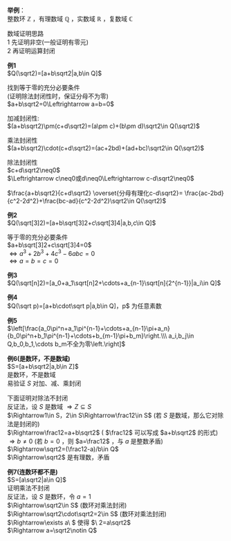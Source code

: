 **举例**：  
整数环 $\mathbb Z$ ，有理数域 $\mathbb Q$ ，实数域 $\mathbb R$ ，复数域 $\mathbb C$   
  
数域证明思路  
1 先证明非空(一般证明有零元)  
2 再证明运算封闭  
  
**例1**  
 $Q(\sqrt2)=[a+b\sqrt2|a,b\in Q]$   
  
找到等于零的充分必要条件  
(证明除法封闭性时，保证分母不为零)  
 $a+b\sqrt2=0\Leftrightarrow a=b=0$   
  
加减封闭性:  
 $(a+b\sqrt2)\pm(c+d\sqrt2)=(a\pm c)+(b\pm d)\sqrt2\in Q(\sqrt2)$   
  
乘法封闭性  
 $(a+b\sqrt2)\cdot(c+d\sqrt2)=(ac+2bd)+(ad+bc)\sqrt2\in Q(\sqrt2)$   
  
除法封闭性  
 $c+d\sqrt2\neq0$   
 $\Leftrightarrow c\neq0或d\neq0\Leftrightarrow c-d\sqrt2\neq0$   
  
 $\frac{a+b\sqrt2}{c+d\sqrt2}  
\overset{分母有理化c-d\sqrt2}=  
\frac{ac-2bd}{c^2-2d^2}+\frac{bc-ad}{c^2-2d^2}\sqrt2\in Q(\sqrt2)$   
  
**例2**  
 $Q(\sqrt[3]2)=[a+b\sqrt[3]2+c\sqrt[3]4|a,b,c\in Q]$   
  
等于零的充分必要条件  
 $a+b\sqrt[3]2+c\sqrt[3]4=0$   
 $\Leftrightarrow a^3+2b^3+4c^3-6abc=0$   
 $\Leftrightarrow a=b=c=0$   
  
**例3**  
 $Q(\sqrt[n]2)=[a_0+a_1\sqrt[n]2+\cdots+a_{n-1}\sqrt[n]{2^{n-1}}|a_i\in Q]$   
  
**例4**  
 $Q(\sqrt p)=[a+b\cdot\sqrt p|a,b\in Q]，p$ 为任意素数  
  
**例5**  
 $\left[\frac{a_0\pi^n+a_1\pi^{n-1}+\cdots+a_{n-1}\pi+a_n}{b_0\pi^n+b_1\pi^{n-1}+\cdots+b_{m-1}\pi+b_m}\right.\\\   
a_i,b_j\in Q,b_0,b_1,\cdots b_m不全为零\left.\right]$   
  
**例6(是数环，不是数域)**  
 $S=[a+b\sqrt2|a,b\in Z]$   
是数环，不是数域  
易验证 $S$ 对加、减、乘封闭  
  
下面证明对除法不封闭  
反证法，设 $S$ 是数域 $\Rightarrow Z\subseteq S$   
 $\Rightarrow1\in S，2\in S\Rightarrow\frac12\in S$ (若 $S$ 是数域，那么它对除法是封闭的)  
 $\Rightarrow\frac12=a+b\sqrt2$  ( $\frac12$ 可以写成 $a+b\sqrt2$ 的形式)  
 $\Rightarrow b\neq0$ (若 $b=0$ ，则 $a=\frac12$ ，与 $a$ 是整数矛盾)  
 $\Rightarrow\sqrt2=(\frac12-a)/b\in Q$   
 $\Rightarrow\sqrt2$ 是有理数，矛盾  
  
**例7(连数环都不是)**  
 $S=[a\sqrt2|a\in Q]$   
证明乘法不封闭  
反证法，设 $S$ 是数环，令 $a=1$   
 $\Rightarrow\sqrt2\in S$ (数环对乘法封闭)  
 $\Rightarrow\sqrt2\cdot\sqrt2=2\in S$ (数环对乘法封闭)  
 $\Rightarrow\exists a\ $ 使得 $\ 2=a\sqrt2$   
 $\Rightarrow a=\sqrt2\notin Q$   
  
